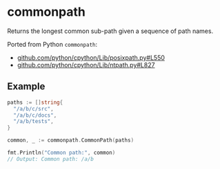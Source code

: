 # commonpath

Returns the longest common sub-path given a sequence of path names.

Ported from Python `commonpath`:

* [github.com/python/cpython/Lib/posixpath.py#L550](https://github.com/python/cpython/blob/e6ef47ac229b5c4a62b9c907e4232e350db77ce3/Lib/posixpath.py#L550)
* [github.com/python/cpython/Lib/ntpath.py#L827](https://github.com/python/cpython/blob/e6ef47ac229b5c4a62b9c907e4232e350db77ce3/Lib/ntpath.py#L827)


## Example

```go
paths := []string{
  "/a/b/c/src",
  "/a/b/c/docs",
  "/a/b/tests",
}

common, _ := commonpath.CommonPath(paths)

fmt.Println("Common path:", common)
// Output: Common path: /a/b
```
